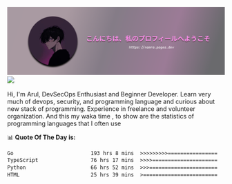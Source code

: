 ![banner](.github/profile-markdown.png)
<img src="https://user-images.githubusercontent.com/73097560/115834477-dbab4500-a447-11eb-908a-139a6edaec5c.gif"></p>

Hi, I'm Arul, DevSecOps Enthusiast and Beginner Developer. Learn very much of devops, security, and programming language and curious about new stack of programming. Experience in freelance and volunteer organization. And this my waka time , to show are the statistics of programming languages that I often use

📊 **Quote Of The Day is:**
<!--START_SECTION:waka-->

```txt
Go                         193 hrs 8 mins  >>>>>>>>>================   36.91 %
TypeScript                 76 hrs 17 mins  >>>>=====================   14.58 %
Python                     66 hrs 52 mins  >>>======================   12.78 %
HTML                       25 hrs 39 mins  >========================   04.90 %
```

<!--END_SECTION:waka-->
